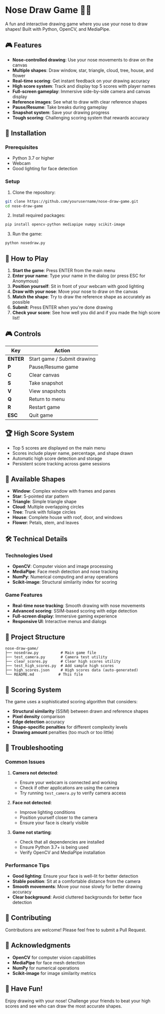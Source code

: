 # Nose Draw Game 🎨👃

A fun and interactive drawing game where you use your nose to draw shapes! Built with Python, OpenCV, and MediaPipe.

## 🎮 Features

- **Nose-controlled drawing**: Use your nose movements to draw on the canvas
- **Multiple shapes**: Draw window, star, triangle, cloud, tree, house, and flower
- **Real-time scoring**: Get instant feedback on your drawing accuracy
- **High score system**: Track and display top 5 scores with player names
- **Full-screen gameplay**: Immersive side-by-side camera and canvas display
- **Reference images**: See what to draw with clear reference shapes
- **Pause/Resume**: Take breaks during gameplay
- **Snapshot system**: Save your drawing progress
- **Tough scoring**: Challenging scoring system that rewards accuracy

## 🚀 Installation

### Prerequisites
- Python 3.7 or higher
- Webcam
- Good lighting for face detection

### Setup
1. Clone the repository:
```bash
git clone https://github.com/yourusername/nose-draw-game.git
cd nose-draw-game
```

2. Install required packages:
```bash
pip install opencv-python mediapipe numpy scikit-image
```

3. Run the game:
```bash
python nosedraw.py
```

## 🎯 How to Play

1. **Start the game**: Press ENTER from the main menu
2. **Enter your name**: Type your name in the dialog (or press ESC for Anonymous)
3. **Position yourself**: Sit in front of your webcam with good lighting
4. **Draw with your nose**: Move your nose to draw on the canvas
5. **Match the shape**: Try to draw the reference shape as accurately as possible
6. **Submit**: Press ENTER when you're done drawing
7. **Check your score**: See how well you did and if you made the high score list!

## 🎮 Controls

| Key | Action |
|-----|--------|
| **ENTER** | Start game / Submit drawing |
| **P** | Pause/Resume game |
| **C** | Clear canvas |
| **S** | Take snapshot |
| **V** | View snapshots |
| **Q** | Return to menu |
| **R** | Restart game |
| **ESC** | Quit game |

## 🏆 High Score System

- Top 5 scores are displayed on the main menu
- Scores include player name, percentage, and shape drawn
- Automatic high score detection and storage
- Persistent score tracking across game sessions

## 🎨 Available Shapes

- **Window**: Complex window with frames and panes
- **Star**: 5-pointed star pattern
- **Triangle**: Simple triangle shape
- **Cloud**: Multiple overlapping circles
- **Tree**: Trunk with foliage circles
- **House**: Complete house with roof, door, and windows
- **Flower**: Petals, stem, and leaves

## 🛠️ Technical Details

### Technologies Used
- **OpenCV**: Computer vision and image processing
- **MediaPipe**: Face mesh detection and nose tracking
- **NumPy**: Numerical computing and array operations
- **Scikit-image**: Structural similarity index for scoring

### Game Features
- **Real-time nose tracking**: Smooth drawing with nose movements
- **Advanced scoring**: SSIM-based scoring with edge detection
- **Full-screen display**: Immersive gaming experience
- **Responsive UI**: Interactive menus and dialogs

## 📁 Project Structure

```
nose-draw-game/
├── nosedraw.py          # Main game file
├── test_camera.py       # Camera test utility
├── clear_scores.py      # Clear high scores utility
├── test_high_scores.py  # Add sample high scores
├── high_scores.json     # High scores data (auto-generated)
└── README.md           # This file
```

## 🎯 Scoring System

The game uses a sophisticated scoring algorithm that considers:
- **Structural similarity** (SSIM) between drawn and reference shapes
- **Pixel density** comparison
- **Edge detection** accuracy
- **Shape-specific penalties** for different complexity levels
- **Drawing amount** penalties (too much or too little)

## 🐛 Troubleshooting

### Common Issues

1. **Camera not detected**:
   - Ensure your webcam is connected and working
   - Check if other applications are using the camera
   - Try running `test_camera.py` to verify camera access

2. **Face not detected**:
   - Improve lighting conditions
   - Position yourself closer to the camera
   - Ensure your face is clearly visible

3. **Game not starting**:
   - Check that all dependencies are installed
   - Ensure Python 3.7+ is being used
   - Verify OpenCV and MediaPipe installation

### Performance Tips

- **Good lighting**: Ensure your face is well-lit for better detection
- **Stable position**: Sit at a comfortable distance from the camera
- **Smooth movements**: Move your nose slowly for better drawing accuracy
- **Clear background**: Avoid cluttered backgrounds for better face detection

## 🤝 Contributing

Contributions are welcome! Please feel free to submit a Pull Request.


## 🙏 Acknowledgments

- **OpenCV** for computer vision capabilities
- **MediaPipe** for face mesh detection
- **NumPy** for numerical operations
- **Scikit-image** for image similarity metrics

## 🎉 Have Fun!

Enjoy drawing with your nose! Challenge your friends to beat your high scores and see who can draw the most accurate shapes.

